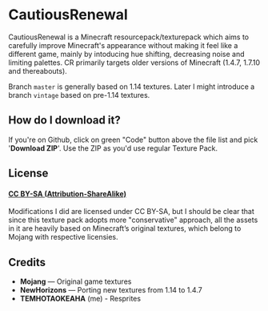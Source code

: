 # CautiousRenewal
CautiousRenewal is a Minecraft resourcepack/texturepack which aims to carefully improve Minecraft's appearance  without making it feel like a different game, mainly by intoducing hue shifting, decreasing noise and limiting palettes. CR primarily targets older versions of Minecraft (1.4.7, 1.7.10 and thereabouts).

Branch `master` is generally based on 1.14 textures. Later I might introduce a branch `vintage` based on pre-1.14 textures.

## How do I download it?
If you're on Github, click on green "Code" button above the file list and pick '**Download ZIP**'. Use the ZIP as you'd use regular Texture Pack.
## License
#### [**CC BY-SA (Attribution-ShareAlike)**](https://creativecommons.org/licenses/by-sa/4.0/)
Modifications I did are licensed under CC BY-SA, but I should be clear that since this texture pack adopts more "conservative" approach, all the assets in it are heavily based on Minecraft’s original textures, which belong to Mojang with respective licensies.

## Credits
- **Mojang** — Original game textures
- **NewHorizons** — Porting new textures from 1.14 to 1.4.7
- **TEMHOTAOKEAHA** (me) - Resprites
